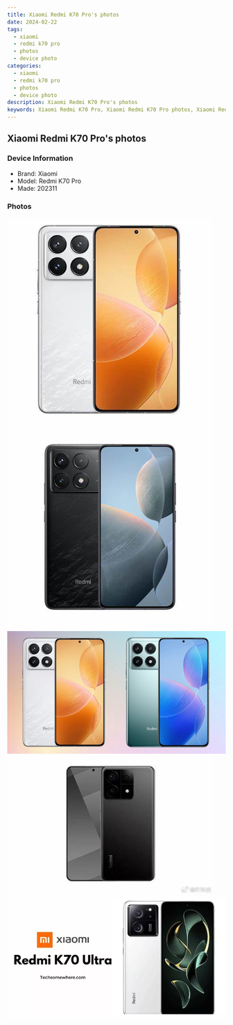```yaml
---
title: Xiaomi Redmi K70 Pro's photos
date: 2024-02-22
tags: 
  - xiaomi
  - redmi k70 pro
  - photos
  - device photo
categories: 
  - xiaomi
  - redmi k70 pro
  - photos
  - device photo
description: Xiaomi Redmi K70 Pro's photos
keywords: Xiaomi Redmi K70 Pro, Xiaomi Redmi K70 Pro photos, Xiaomi Redmi K70 Pro device photo
---
```


## Xiaomi Redmi K70 Pro's photos

### Device Information

- Brand: Xiaomi
- Model: Redmi K70 Pro
- Made: 202311

### Photos

![/images/best-assets/devices/xiaomi/xiaomi-redmi-k70-pro/1.jpg](/images/best-assets/devices/xiaomi/xiaomi-redmi-k70-pro/1.jpg)
![/images/best-assets/devices/xiaomi/xiaomi-redmi-k70-pro/2.jpg](/images/best-assets/devices/xiaomi/xiaomi-redmi-k70-pro/2.jpg)
![/images/best-assets/devices/xiaomi/xiaomi-redmi-k70-pro/3.jpg](/images/best-assets/devices/xiaomi/xiaomi-redmi-k70-pro/3.jpg)
![/images/best-assets/devices/xiaomi/xiaomi-redmi-k70-pro/4.jpg](/images/best-assets/devices/xiaomi/xiaomi-redmi-k70-pro/4.jpg)
![/images/best-assets/devices/xiaomi/xiaomi-redmi-k70-pro/5.jpg](/images/best-assets/devices/xiaomi/xiaomi-redmi-k70-pro/5.jpg)
